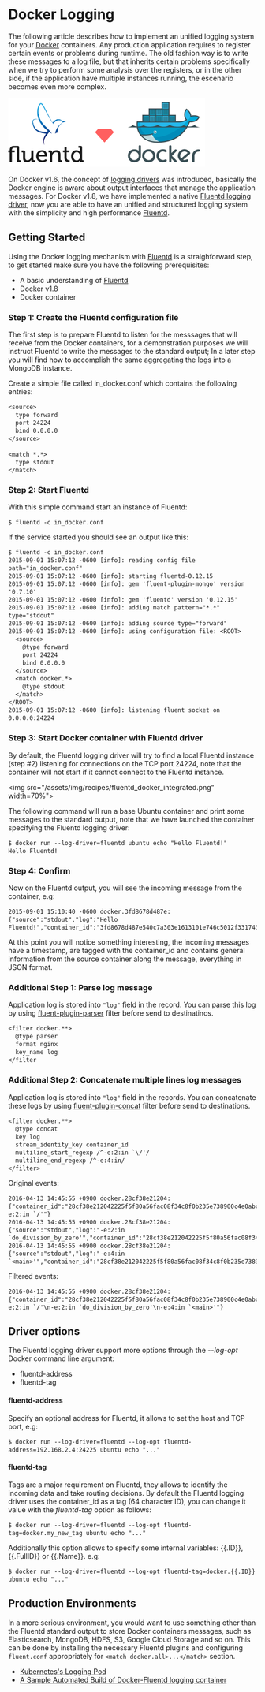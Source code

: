 # Docker Logging

The following article describes how to implement an unified logging system for your [Docker](http://www.docker.com) containers. Any production application requires to register certain events or problems during runtime. The old fashion way is to write these messages to a log file, but that inherits certain problems specifically when we try to perform some analysis over the registers, or in the other side, if the application have multiple instances running, the escenario becomes even more complex.

![](/assets/img/recipes/fluentd_docker.png)

On Docker v1.6, the concept of [logging drivers](https://docs.docker.com/reference/logging/overview/) was introduced, basically the Docker engine is aware about output interfaces that manage the application messages. For Docker v1.8, we have implemented a native [Fluentd logging driver](https://docs.docker.com/reference/logging/fluentd/), now you are able to have an unified and structured logging system with the simplicity and high performance [Fluentd](http://fluentd.org).

## Getting Started

Using the Docker logging mechanism with [Fluentd](http://www.fluentd.org) is a straighforward step, to get started make sure you have the following prerequisites:

- A basic understanding of [Fluentd](http://www.fluentd.org)
- Docker v1.8
- Docker container

### Step 1: Create the Fluentd configuration file

The first step is to prepare Fluentd to listen for the messsages that will receive from the Docker containers, for a demonstration purposes we will instruct Fluentd to write the messages to the standard output; In a later step you will find how to accomplish the same aggregating the logs into a MongoDB instance.

Create a simple file called in_docker.conf which contains the following entries:

```
<source>
  type forward
  port 24224
  bind 0.0.0.0
</source>

<match *.*>
  type stdout
</match>
```

### Step 2: Start Fluentd

With this simple command start an instance of Fluentd:

```shell
$ fluentd -c in_docker.conf
```

If the service started you should see an output like this:

```
$ fluentd -c in_docker.conf
2015-09-01 15:07:12 -0600 [info]: reading config file path="in_docker.conf"
2015-09-01 15:07:12 -0600 [info]: starting fluentd-0.12.15
2015-09-01 15:07:12 -0600 [info]: gem 'fluent-plugin-mongo' version '0.7.10'
2015-09-01 15:07:12 -0600 [info]: gem 'fluentd' version '0.12.15'
2015-09-01 15:07:12 -0600 [info]: adding match pattern="*.*" type="stdout"
2015-09-01 15:07:12 -0600 [info]: adding source type="forward"
2015-09-01 15:07:12 -0600 [info]: using configuration file: <ROOT>
  <source>
    @type forward
    port 24224
    bind 0.0.0.0
  </source>
  <match docker.*>
    @type stdout
  </match>
</ROOT>
2015-09-01 15:07:12 -0600 [info]: listening fluent socket on 0.0.0.0:24224
```

### Step 3: Start Docker container with Fluentd driver

By default, the Fluentd logging driver will try to find a local Fluentd instance  (step #2) listening for connections on the TCP port 24224, note that the container will not start if it cannot connect to the Fluentd instance.

<img src="/assets/img/recipes/fluentd_docker_integrated.png" width=70%">

The following command will run a base Ubuntu container and print some messages to the standard output, note that we have launched the container specifying the Fluentd logging driver:

```shell
$ docker run --log-driver=fluentd ubuntu echo "Hello Fluentd!"
Hello Fluentd!
```

### Step 4: Confirm

Now on the Fluentd output, you will see the incoming message from the container, e.g:

```
2015-09-01 15:10:40 -0600 docker.3fd8678d487e: {"source":"stdout","log":"Hello Fluentd!","container_id":"3fd8678d487e540c7a303e1613101e746c5012f3317434eda93f24351c1928f7","container_name":"/angry_kalam"}
```

At this point you will notice something interesting, the incoming messages have a timestamp, are tagged with the container_id and contains general information from the source container along the message, everything in JSON format.

### Additional Step 1: Parse log message

Application log is stored into `"log"` field in the record. You can parse this log by using [fluent-plugin-parser](https://github.com/tagomoris/fluent-plugin-parser) filter before send to destinatinos.

```
<filter docker.**>
  @type parser
  format nginx
  key_name log
</filter
```

### Additional Step 2: Concatenate multiple lines log messages

Application log is stored into `"log"` field in the records. You can concatenate these logs by using [fluent-plugin-concat](https://github.com/okkez/fluent-plugin-concat) filter before send to destinations.

```
<filter docker.**>
  @type concat
  key log
  stream_identity_key container_id
  multiline_start_regexp /^-e:2:in `\/'/
  multiline_end_regexp /^-e:4:in/
</filter>
```

Original events:

```
2016-04-13 14:45:55 +0900 docker.28cf38e21204: {"container_id":"28cf38e212042225f5f80a56fac08f34c8f0b235e738900c4e0abcf39253a702","container_name":"/romantic_dubinsky","source":"stdout","log":"-e:2:in `/'"}
2016-04-13 14:45:55 +0900 docker.28cf38e21204: {"source":"stdout","log":"-e:2:in `do_division_by_zero'","container_id":"28cf38e212042225f5f80a56fac08f34c8f0b235e738900c4e0abcf39253a702","container_name":"/romantic_dubinsky"}
2016-04-13 14:45:55 +0900 docker.28cf38e21204: {"source":"stdout","log":"-e:4:in `<main>'","container_id":"28cf38e212042225f5f80a56fac08f34c8f0b235e738900c4e0abcf39253a702","container_name":"/romantic_dubinsky"}
```

Filtered events:

```
2016-04-13 14:45:55 +0900 docker.28cf38e21204: {"container_id":"28cf38e212042225f5f80a56fac08f34c8f0b235e738900c4e0abcf39253a702","container_name":"/romantic_dubinsky","source":"stdout","log":"-e:2:in `/'\n-e:2:in `do_division_by_zero'\n-e:4:in `<main>'"}
```

## Driver options

The Fluentd logging driver support more options through the _--log-opt_ Docker command line argument:

- fluentd-address
- fluentd-tag

#### fluentd-address

Specify an optional address for Fluentd, it allows to set the host and TCP port, e.g:

```
$ docker run --log-driver=fluentd --log-opt fluentd-address=192.168.2.4:24225 ubuntu echo "..."
```

#### fluentd-tag

Tags are a major requirement on Fluentd, they allows to identify the incoming data and take routing decisions. By default the Fluentd logging driver uses the container\_id as a tag (64 character ID), you can change it value with the _fluentd-tag_ option as follows:

```
$ docker run --log-driver=fluentd --log-opt fluentd-tag=docker.my_new_tag ubuntu echo "..."
```

Additionally this option allows to specify some internal variables: {{.ID}}, {{.FullID}} or {{.Name}}. e.g:

```
$ docker run --log-driver=fluentd --log-opt fluentd-tag=docker.{{.ID}} ubuntu echo "..."
```

## Production Environments

In a more serious environment, you would want to use something other than the Fluentd standard output to store Docker containers messages, such as Elasticsearch, MongoDB, HDFS, S3, Google Cloud Storage and so on. This can be done by installing the necessary Fluentd plugins and configuring `fluent.conf` appropriately for `<match docker.all>...</match>` section.

- [Kubernetes's Logging Pod](https://github.com/GoogleCloudPlatform/kubernetes/tree/master/contrib/logging)
- [A Sample Automated Build of Docker-Fluentd logging container](https://registry.hub.docker.com/u/kiyoto/docker-fluentd/)
